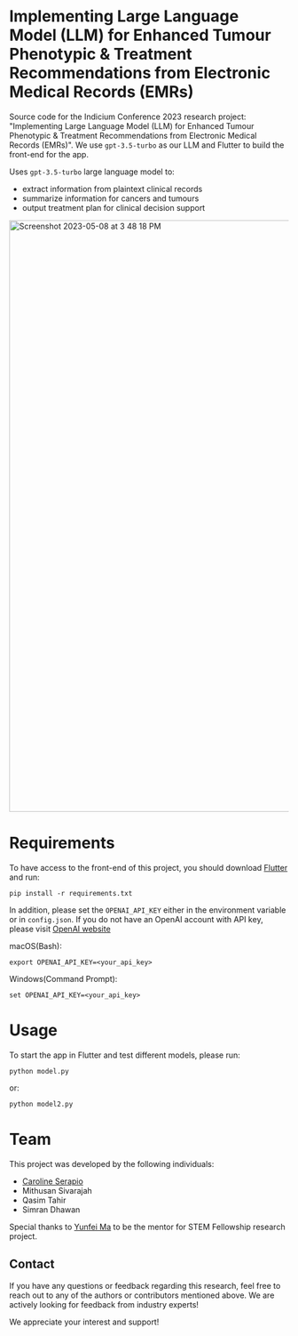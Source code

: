 # Implementing Large Language Model (LLM) for Enhanced Tumour Phenotypic & Treatment Recommendations from Electronic Medical Records (EMRs)
Source code for the Indicium Conference 2023 research project: "Implementing Large Language Model (LLM) for Enhanced Tumour Phenotypic &amp; Treatment Recommendations from Electronic Medical Records (EMRs)​". We use `gpt-3.5-turbo` as our LLM and Flutter to build the front-end for the app. 

Uses `gpt-3.5-turbo` large language model to: 
* extract information from plaintext clinical records
* summarize information for cancers and tumours 
* output treatment plan for clinical decision support 

<img width="1064" alt="Screenshot 2023-05-08 at 3 48 18 PM" src="https://user-images.githubusercontent.com/105842563/236919496-6a3c7270-852d-4ea1-a027-f170768f04fb.png">

# Requirements

To have access to the front-end of this project, you should download [Flutter](https://docs.flutter.dev/get-started/install) and run: 

```
pip install -r requirements.txt
```

In addition, please set the `OPENAI_API_KEY` either in the environment variable or in `config.json`. If you do not have an OpenAI account with API key, please visit [OpenAI website](https://openai.com/blog/openai-api)

macOS(Bash):

```
export OPENAI_API_KEY=<your_api_key>
```

Windows(Command Prompt):
```
set OPENAI_API_KEY=<your_api_key>
```

# Usage

To start the app in Flutter and test different models, please run:

```
python model.py
```

or:

```
python model2.py
```


# Team

This project was developed by the following individuals:

- [Caroline Serapio](https://github.com/CarSerapio)
- Mithusan Sivarajah
- Qasim Tahir
- Simran Dhawan

Special thanks to [Yunfei Ma](https://github.com/Yunfei-Ma-McMaster) to be the mentor for STEM Fellowship research project.

## Contact

If you have any questions or feedback regarding this research, feel free to reach out to any of the authors or contributors mentioned above. We are actively looking for feedback from industry experts!

We appreciate your interest and support!
